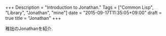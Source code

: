 +++
Description = "Introduction to Jonathan."
Tags = ["Common Lisp", "Library", "Jonathan", "mine"]
date = "2015-09-17T11:35:05+09:00"
draft = true
title = "Jonathan"
+++

稚拙のJonathanを紹介.

<!--more-->
